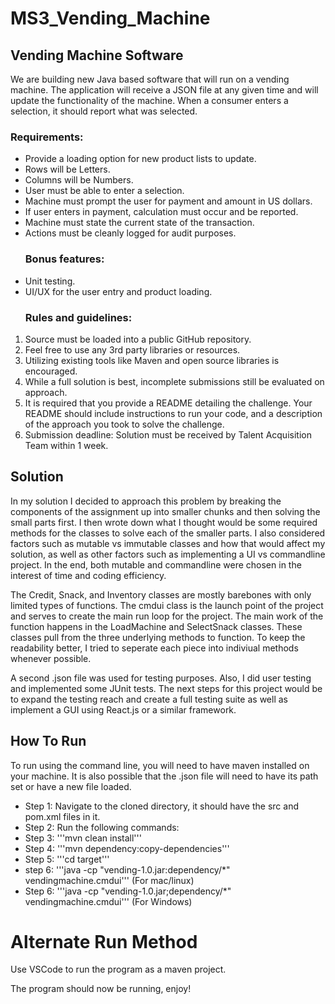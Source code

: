 # MS3_Vending_Machine

## Vending Machine Software
We are building new Java based software that will run on a vending machine. The application
will receive a JSON file at any given time and will update the functionality of the machine. When
a consumer enters a selection, it should report what was selected.
### Requirements:

- Provide a loading option for new product lists to update.
- Rows will be Letters.
- Columns will be Numbers.
- User must be able to enter a selection.
- Machine must prompt the user for payment and amount in US dollars.
- If user enters in payment, calculation must occur and be reported.
- Machine must state the current state of the transaction.
- Actions must be cleanly logged for audit purposes.
  ### Bonus features:
- Unit testing.
- UI/UX for the user entry and product loading.
  ### Rules and guidelines:

1. Source must be loaded into a public GitHub repository.
2. Feel free to use any 3rd party libraries or resources.
3. Utilizing existing tools like Maven and open source libraries is encouraged.
4. While a full solution is best, incomplete submissions still be evaluated on approach.
5. It is required that you provide a README detailing the challenge. Your README should
   include instructions to run your code, and a description of the approach you took to solve
   the challenge.
6. Submission deadline: Solution must be received by Talent Acquisition Team within 1
   week.

## Solution

In my solution I decided to approach this problem by breaking the components of the assignment up into smaller 
chunks and then solving the small parts first. I then wrote down what I thought would be some required methods for the classes to solve each of the smaller parts. I also considered factors such as mutable vs immutable classes and how that would affect my solution, as well as other factors such as implementing a UI vs commandline project. In the end, both mutable and commandline were chosen in the interest of time and coding efficiency. 

The Credit, Snack, and Inventory classes are mostly barebones with only limited types of functions. The cmdui class is the launch point of the project and serves to create the main run loop for the project. The main work of the function happens in the LoadMachine and SelectSnack classes. These classes pull from the three underlying methods to function. To keep the readability better, I tried to seperate each piece into indiviual methods whenever possible. 

A second .json file was used for testing purposes. Also, I did user testing and implemented some JUnit tests. The next steps for this project would be to expand the testing reach and create a full testing suite as well as implement a GUI using React.js or a similar framework. 

## How To Run

To run using the command line, you will need to have maven installed on your machine.
It is also possible that the .json file will need to have its path set or have a new file loaded.

* Step 1: Navigate to the cloned directory, it should have the src and pom.xml files in it.
* Step 2: Run the following commands: 
* Step 3: '''mvn clean install'''
* Step 4: '''mvn dependency:copy-dependencies'''
* Step 5: '''cd target'''
* step 6: '''java -cp "vending-1.0.jar:dependency/*" vendingmachine.cmdui'''  (For mac/linux)
* Step 6: '''java -cp "vending-1.0.jar;dependency/*" vendingmachine.cmdui''' (For Windows)

# Alternate Run Method
Use VSCode to run the program as a maven project.

The program should now be running, enjoy!
